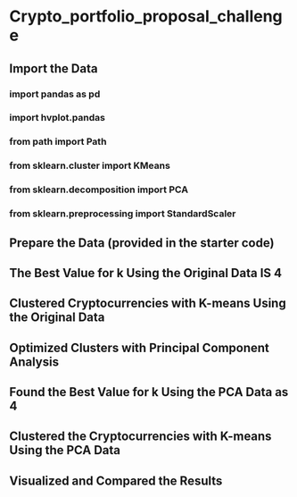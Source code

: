 # Crypto_portfolio_proposal_challenge

## Import the Data 
### import pandas as pd
### import hvplot.pandas
### from path import Path
### from sklearn.cluster import KMeans
### from sklearn.decomposition import PCA
### from sklearn.preprocessing import StandardScaler

## Prepare the Data (provided in the starter code)

## The Best Value for k Using the Original Data IS 4

## Clustered Cryptocurrencies with K-means Using the Original Data

## Optimized Clusters with Principal Component Analysis

## Found the Best Value for k Using the PCA Data as 4

## Clustered the Cryptocurrencies with K-means Using the PCA Data

## Visualized and Compared the Results
